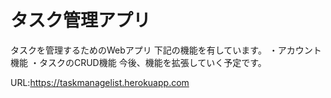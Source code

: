 # タスク管理アプリ
タスクを管理するためのWebアプリ
下記の機能を有しています。
・アカウント機能
・タスクのCRUD機能
今後、機能を拡張していく予定です。

URL:https://taskmanagelist.herokuapp.com
